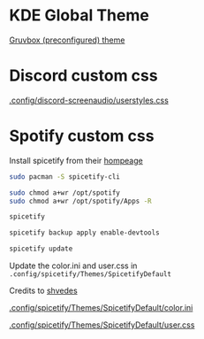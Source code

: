 # KDE Global Theme
[Gruvbox (preconfigured) theme](https://store.kde.org/p/1327723)

# Discord custom css
[.config/discord-screenaudio/userstyles.css](../6.%20Theme/userstyles.css)

# Spotify custom css
Install spicetify from their [hompeage](https://spicetify.app/docs/advanced-usage/installation)

```bash
sudo pacman -S spicetify-cli
```
```bash
sudo chmod a+wr /opt/spotify
sudo chmod a+wr /opt/spotify/Apps -R
```
```bash
spicetify
```
```bash
spicetify backup apply enable-devtools
```
```bash 
spicetify update
```

Update the color.ini and user.css in `.config/spicetify/Themes/SpicetifyDefault`

Credits to [shvedes](https://github.com/shvedes/Gruvboxy)

[.config/spicetify/Themes/SpicetifyDefault/color.ini](../6.%20Theme/SpicetifyDefault/color.ini)

[.config/spicetify/Themes/SpicetifyDefault/user.css](../6.%20Theme/SpicetifyDefault/user.css)

